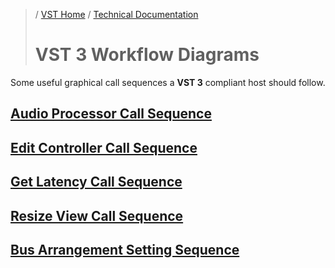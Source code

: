>/ [VST Home](../../) / [Technical Documentation](../Index.md)
>
># VST 3 Workflow Diagrams

Some useful graphical call sequences a **VST 3** compliant host should follow.

## [Audio Processor Call Sequence](../Workflow+Diagrams/Audio+Processor+Call+Sequence.md)

## [Edit Controller Call Sequence](../Workflow+Diagrams/Edit+Controller+Call+Sequence.md)

## [Get Latency Call Sequence](../Workflow+Diagrams/Get+Latency+Call+Sequence.md)

## [Resize View Call Sequence](../Workflow+Diagrams/Resize+View+Call+Sequence.md)

## [Bus Arrangement Setting Sequence](../Workflow+Diagrams/Bus+Arrangement+Setting+Sequence.md)